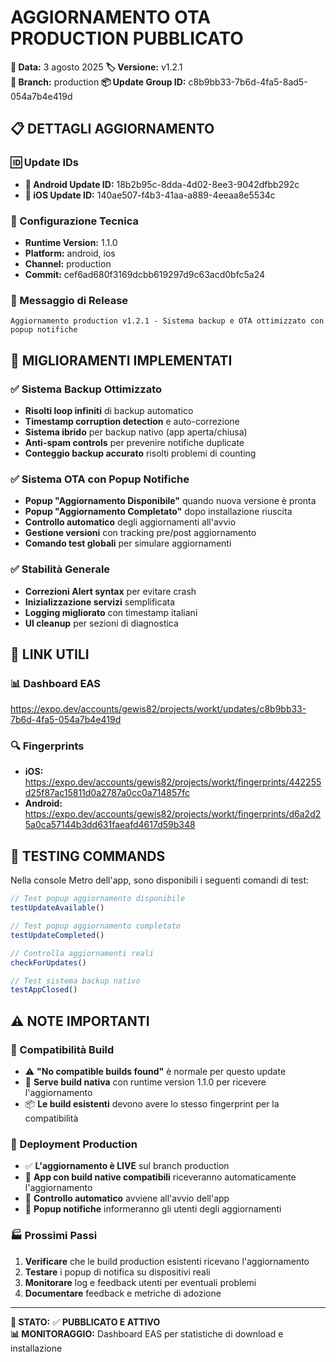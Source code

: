 **AGGIORNAMENTO OTA PRODUCTION PUBBLICATO**
=============================================

**📅 Data:** 3 agosto 2025
**🏷️ Versione:** v1.2.1  
**🌿 Branch:** production
**📦 Update Group ID:** c8b9bb33-7b6d-4fa5-8ad5-054a7b4e419d

## 📋 DETTAGLI AGGIORNAMENTO

### 🆔 Update IDs
- **📱 Android Update ID:** 18b2b95c-8dda-4d02-8ee3-9042dfbb292c
- **🍎 iOS Update ID:** 140ae507-f4b3-41aa-a889-4eeaa8e5534c

### 🔧 Configurazione Tecnica
- **Runtime Version:** 1.1.0
- **Platform:** android, ios
- **Channel:** production
- **Commit:** cef6ad680f3169dcbb619297d9c63acd0bfc5a24

### 📝 Messaggio di Release
```
Aggiornamento production v1.2.1 - Sistema backup e OTA ottimizzato con popup notifiche
```

## 🚀 MIGLIORAMENTI IMPLEMENTATI

### ✅ Sistema Backup Ottimizzato
- **Risolti loop infiniti** di backup automatico
- **Timestamp corruption detection** e auto-correzione
- **Sistema ibrido** per backup nativo (app aperta/chiusa)
- **Anti-spam controls** per prevenire notifiche duplicate
- **Conteggio backup accurato** risolti problemi di counting

### ✅ Sistema OTA con Popup Notifiche
- **Popup "Aggiornamento Disponibile"** quando nuova versione è pronta
- **Popup "Aggiornamento Completato"** dopo installazione riuscita
- **Controllo automatico** degli aggiornamenti all'avvio
- **Gestione versioni** con tracking pre/post aggiornamento
- **Comando test globali** per simulare aggiornamenti

### ✅ Stabilità Generale
- **Correzioni Alert syntax** per evitare crash
- **Inizializzazione servizi** semplificata
- **Logging migliorato** con timestamp italiani
- **UI cleanup** per sezioni di diagnostica

## 🔗 LINK UTILI

### 📊 Dashboard EAS
https://expo.dev/accounts/gewis82/projects/workt/updates/c8b9bb33-7b6d-4fa5-054a7b4e419d

### 🔍 Fingerprints
- **iOS:** https://expo.dev/accounts/gewis82/projects/workt/fingerprints/442255d25f87ac15811d0a2787a0cc0a714857fc
- **Android:** https://expo.dev/accounts/gewis82/projects/workt/fingerprints/d6a2d25a0ca57144b3dd631faeafd4617d59b348

## 🧪 TESTING COMMANDS

Nella console Metro dell'app, sono disponibili i seguenti comandi di test:

```javascript
// Test popup aggiornamento disponibile
testUpdateAvailable()

// Test popup aggiornamento completato
testUpdateCompleted()

// Controlla aggiornamenti reali
checkForUpdates()

// Test sistema backup nativo
testAppClosed()
```

## ⚠️ NOTE IMPORTANTI

### 📱 Compatibilità Build
- ⚠️ **"No compatible builds found"** è normale per questo update
- 🔧 **Serve build nativa** con runtime version 1.1.0 per ricevere l'aggiornamento
- 📦 **Le build esistenti** devono avere lo stesso fingerprint per la compatibilità

### 🚀 Deployment Production
- ✅ **L'aggiornamento è LIVE** sul branch production
- 📱 **App con build native compatibili** riceveranno automaticamente l'aggiornamento
- 🔄 **Controllo automatico** avviene all'avvio dell'app
- 📲 **Popup notifiche** informeranno gli utenti degli aggiornamenti

### 🏭 Prossimi Passi
1. **Verificare** che le build production esistenti ricevano l'aggiornamento
2. **Testare** i popup di notifica su dispositivi reali
3. **Monitorare** log e feedback utenti per eventuali problemi
4. **Documentare** feedback e metriche di adozione

---

**🎯 STATO:** ✅ **PUBBLICATO E ATTIVO**  
**📊 MONITORAGGIO:** Dashboard EAS per statistiche di download e installazione
